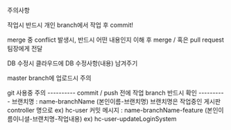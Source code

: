 
주의사항

작업시 반드시 개인 branch에서 작업 후 commit!

merge 중 conflict 발생시, 반드시 어떤 내용인지 이해 후 merge / 혹은 pull request 팀장에게 전달

DB 수정시 클라우드에 DB 수정사항(내용) 남겨주기

master branch에 업로드시 주의

git 사용중 주의
---------- commit / push 전에 작업 branch 반드시 확인 ----------
브랜치명 : name-branchName (본인이름-브랜치명) 브랜치명은 작업중인 게시판 controller 명으로 ex) hc-user
커밋 메시지 : name-branchName-feature (본인이름이니셜-브랜치명-작업내용) ex) hc-user-updateLoginSystem
